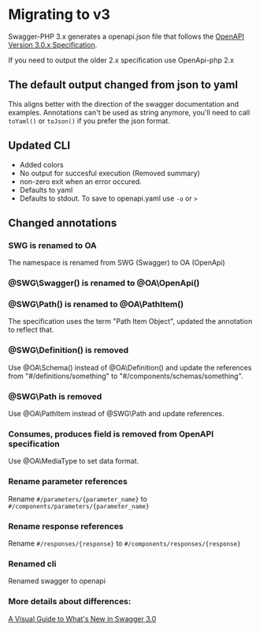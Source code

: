 # Migrating to v3

Swagger-PHP 3.x generates a openapi.json file that follows the [OpenAPI Version 3.0.x Specification](https://github.com/OAI/OpenAPI-Specification).

If you need to output the older 2.x specification use OpenApi-php 2.x

## The default output changed from json to yaml

This aligns better with the direction of the swagger documentation and examples.
Annotations can't be used as string anymore, you'll need to call `toYaml()` or `toJson()` if you prefer the json format.

## Updated CLI

- Added colors
- No output for succesful execution (Removed summary)
- non-zero exit when an error occured.
- Defaults to yaml
- Defaults to stdout. To save to openapi.yaml use `-o` or `>`

## Changed annotations

### SWG is renamed to OA

The namespace is renamed from SWG (Swagger) to OA (OpenApi)

### @SWG\Swagger() is renamed to @OA\OpenApi()

### @SWG\Path() is renamed to @OA\PathItem()

The specification uses the term "Path Item Object", updated the annotation to reflect that.

### @SWG\Definition() is removed

Use @OA\Schema() instead of @OA\Definition() and update the references from "#/definitions/something" to "#/components/schemas/something".

### @SWG\Path is removed

Use @OA\PathItem instead of @SWG\Path and update references.

### Consumes, produces field is removed from OpenAPI specification

Use @OA\MediaType to set data format.

### Rename parameter references

Rename `#/parameters/{parameter_name}` to `#/components/parameters/{parameter_name}`

### Rename response references

Rename `#/responses/{response}` to `#/components/responses/{response}`

### Renamed cli

Renamed swagger to openapi

### More details about differences:

[A Visual Guide to What's New in Swagger 3.0](https://blog.readme.io/an-example-filled-guide-to-swagger-3-2/)

